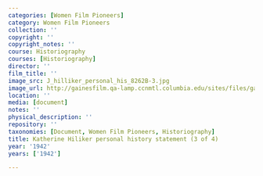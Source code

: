 ```yaml
---
categories: [Women Film Pioneers]
category: Women Film Pioneers
collection: ''
copyright: ''
copyright_notes: ''
course: Historiography
courses: [Historiography]
director: ''
film_title: ''
image_src: J_hilliker_personal_his_8262B-3.jpg
image_url: http://gainesfilm.qa-lamp.ccnmtl.columbia.edu/sites/files/gainesfilm/images/J_hilliker_personal_his_8262B-3.jpg
location: ''
media: [document]
notes: ''
physical_description: ''
repository: ''
taxonomies: [Document, Women Film Pioneers, Historiography]
title: Katherine Hiliker personal history statement (3 of 4)
year: '1942'
years: ['1942']

---
```

